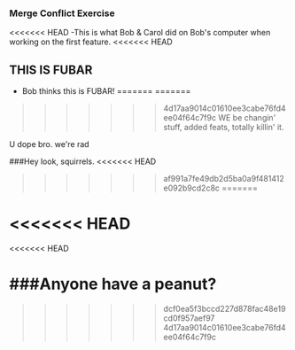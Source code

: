 ### Merge Conflict Exercise

<<<<<<< HEAD
-This is what Bob & Carol did on Bob's computer when working on the first feature.
<<<<<<< HEAD


## THIS IS FUBAR
- Bob thinks this is FUBAR!
=======
=======
>>>>>>> 4d17aa9014c01610ee3cabe76fd4ee04f64c7f9c
WE be changin' stuff, added feats, totally killin' it.

U dope bro.
we're rad

###Hey look, squirrels.
<<<<<<< HEAD
>>>>>>> af991a7fe49db2d5ba0a9f481412e092b9cd2c8c
=======

<<<<<<< HEAD
=======
<<<<<<< HEAD


###Anyone have a peanut?
=======
>>>>>>> dcf0ea5f3bccd227d878fac48e19cd0f957aef97
>>>>>>> 4d17aa9014c01610ee3cabe76fd4ee04f64c7f9c
